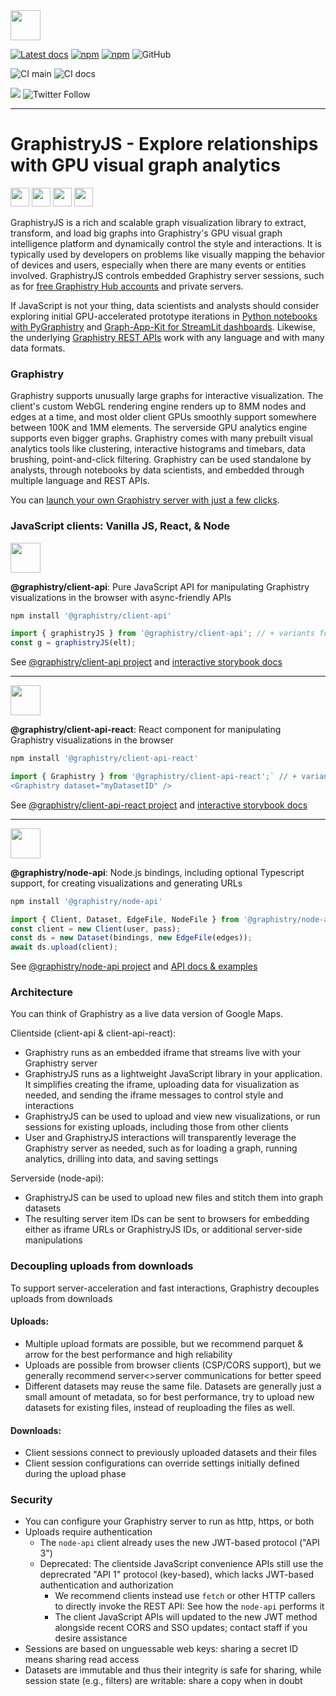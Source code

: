 <img height=48 src="https://hub.graphistry.com/static/assets/images/logo/banner_transparent_colored.png">

[![Latest docs](https://img.shields.io/badge/docs-latest-brightgreen)](https://graphistry.github.io/graphistry-js/)
[![npm](https://img.shields.io/npm/v/@graphistry/client-api?label=%40graphistry%2Fclient-api&logo=npm)](https://www.npmjs.com/package/@graphistry/client-api)
[![npm](https://img.shields.io/npm/v/@graphistry/client-api?label=%40graphistry%2Fclient-api-react&logo=npm)](https://www.npmjs.com/package/@graphistry/client-api-react)
![GitHub](https://img.shields.io/github/license/graphistry/graphistry-js)

![CI main](https://github.com/graphistry/graphistry-js/workflows/CI/badge.svg) ![CI docs](https://github.com/graphistry/graphistry-js/workflows/Storybook/badge.svg)

[<img src="https://img.shields.io/badge/slack-Graphistry%20chat-yellow.svg?logo=slack">](https://join.slack.com/t/graphistry-community/shared_invite/zt-53ik36w2-fpP0Ibjbk7IJuVFIRSnr6g) 
![Twitter Follow](https://img.shields.io/twitter/follow/graphistry)

---

# GraphistryJS - Explore relationships with GPU visual graph analytics

<img height=30 src="http://3con14.biz/code/_data/js/intro/js-logo.png"> <img height=30 src="https://raw.githubusercontent.com/remojansen/logo.ts/master/ts.jpg"> <img height=30 src="https://raw.githubusercontent.com/jalbertsr/logo-badge-images/master/img/react_logo.png"> <img height=30 src="https://raw.githubusercontent.com/caiogondim/javascript-server-side-logos/master/node.js/standard/454x128.png">


GraphistryJS is a rich and scalable graph visualization library to extract, transform, and load big graphs into Graphistry's GPU visual graph intelligence platform and dynamically control the style and interactions. It is typically used by developers on problems like visually mapping the behavior of devices and users, especially when there are many events or entities involved.  GraphistryJS controls embedded Graphistry server sessions, such as for [free Graphistry Hub accounts](https://www.graphistry.com/get-started) and private servers.

If JavaScript is not your thing, data scientists and analysts should consider exploring initial GPU-accelerated prototype iterations in [Python notebooks with PyGraphistry](https://github.com/graphistry/pygraphistry) and [Graph-App-Kit for StreamLit dashboards](https://github.com/graphistry/graph-app-kit). Likewise, the underlying [Graphistry REST APIs](https://hub.graphistry.com/docs/api/) work with any language and with many data formats.

### Graphistry
Graphistry supports unusually large graphs for interactive visualization. The client's custom WebGL rendering engine renders up to 8MM nodes and edges at a time, and most older client GPUs smoothly support somewhere between 100K and 1MM elements. The serverside GPU analytics engine supports even bigger graphs. Graphistry comes with many prebuilt visual analytics tools like clustering, interactive histograms and timebars, data brushing, point-and-click filtering.  Graphistry can be used standalone by analysts, through notebooks by data scientists, and embedded through multiple language and REST APIs.

You can [launch your own Graphistry server with just a few clicks](https://www.graphistry.com/get-started).

### JavaScript clients: Vanilla JS, React, & Node

<img height=48 src="http://3con14.biz/code/_data/js/intro/js-logo.png"/>

**@graphistry/client-api**: Pure JavaScript API for manipulating Graphistry visualizations in the browser with async-friendly APIs

```bash
npm install '@graphistry/client-api'
```

```javascript
import { graphistryJS } from '@graphistry/client-api'; // + variants for different bundling formats
const g = graphistryJS(elt);
```

See [@graphistry/client-api project](projects/client-api/README.md) and [interactive storybook docs](https://graphistry.github.io/graphistry-js/?path=/story/graphistry-vanilla-js)


---
<img height=48 src="https://raw.githubusercontent.com/jalbertsr/logo-badge-images/master/img/react_logo.png"/>

**@graphistry/client-api-react**: React component for manipulating Graphistry visualizations in the browser

```bash
npm install '@graphistry/client-api-react'
```

```javascript
import { Graphistry } from '@graphistry/client-api-react';` // + variants for different bundling formats
<Graphistry dataset="myDatasetID" />
```

See [@graphistry/client-api-react project](projects/client-api-react/README.md) and [interactive storybook docs](https://graphistry.github.io/graphistry-js/)


---
<img height=48 src="https://raw.githubusercontent.com/caiogondim/javascript-server-side-logos/master/node.js/standard/454x128.png" />

**@graphistry/node-api**: Node.js bindings, including optional Typescript support, for creating visualizations and generating URLs

```bash
npm install '@graphistry/node-api'
```

```javascript
import { Client, Dataset, EdgeFile, NodeFile } from '@graphistry/node-api'
const client = new Client(user, pass);
const ds = new Dataset(bindings, new EdgeFile(edges));
await ds.upload(client);
```

See [@graphistry/node-api project](projects/node-api/README.md) and [API docs & examples](https://graphistry.github.io/graphistry-js/node-tsdocs/)

### Architecture

You can think of Graphistry as a live data version of Google Maps.

Clientside (client-api & client-api-react):

* Graphistry runs as an embedded iframe that streams live with your Graphistry server
* GraphistryJS runs as a lightweight JavaScript library in your application. It simplifies creating the iframe, uploading data for visualization as needed, and sending the iframe messages to control style and interactions
* GraphistryJS can be used to upload and view new visualizations, or run sessions for existing uploads, including those from other clients
* User and GraphistryJS interactions will transparently leverage the Graphistry server as needed, such as for loading a graph, running analytics, drilling into data, and saving settings

Serverside (node-api):

* GraphistryJS can be used to upload new files and stitch them into graph datasets
* The resulting server item IDs can be sent to browsers for embedding either as iframe URLs or GraphistryJS IDs, or additional server-side manipulations

### Decoupling uploads from downloads

To support server-acceleration and fast interactions, Graphistry decouples uploads from downloads

#### Uploads:

* Multiple upload formats are possible, but we recommend parquet & arrow for the best performance and high reliability
* Uploads are possible from browser clients (CSP/CORS support), but we generally recommend server<>server communications for better speed
* Different datasets may reuse the same file. Datasets are generally just a small amount of metadata, so for best performance, try to upload new datasets for existing files, instead of reuploading the files as well.

#### Downloads:

* Client sessions connect to previously uploaded datasets and their files
* Client session configurations can override settings initially defined during the upload phase

### Security

* You can configure your Graphistry server to run as http, https, or both
* Uploads require authentication
  * The `node-api` client already uses the new JWT-based protocol ("API 3")
  * Deprecated: The clientside JavaScript convenience APIs still use the deprecrated "API 1" protocol (key-based), which lacks JWT-based authentication and authorization
    * We recommend clients instead use `fetch` or other HTTP callers to directly invoke the REST API: See how the `node-api` performs it
    * The client JavaScript APIs will updated to the new JWT method alongside recent CORS and SSO updates; contact staff if you desire assistance
* Sessions are based on unguessable web keys: sharing a secret ID means sharing read access
* Datasets are immutable and thus their integrity is safe for sharing, while session state (e.g., filters) are writable: share a copy when in doubt
